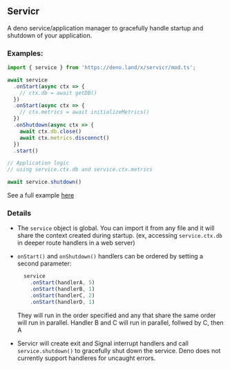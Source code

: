 ## Servicr

A deno service/application manager to gracefully handle startup and shutdown of your application.


### Examples:

```js
import { service } from 'https://deno.land/x/servicr/mod.ts';

await service
  .onStart(async ctx => {
    // ctx.db = await getDB()
  })
  .onStart(async ctx => {
    // ctx.metrics = await initializeMetrics()
  })
  .onShutdown(async ctx => {
    await ctx.db.close()
    await ctx.metrics.disconnct()
  })
  .start()

// Application logic
// using service.ctx.db and service.ctx.metrics

await service.shutdown()

```
See a full example [here](example/index.ts)

### Details
- The `service` object is global. You can import it from any file and it will share the context created during startup. (ex, accessing `service.ctx.db` in deeper route handlers in a web server)
- `onStart()` and `onShutdown()` handlers can be ordered by setting a second parameter:
  ```js
    service
      .onStart(handlerA, 5)
      .onStart(handlerB, 1)
      .onStart(handlerC, 2)
      .onStart(handlerD, 1)
  ```

  They will run in the order specified and any that share the same order will run in parallel. Handler B and C will run in parallel, follwed by C, then A

- Servicr will create exit and Signal interrupt handlers and call `service.shutdown()` to gracefully shut down the service. Deno does not currently support handleres for uncaught errors.
